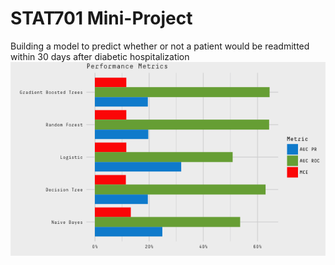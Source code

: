 # STAT701 Mini-Project
Building a model to predict whether or not a patient would be readmitted within 30 days after diabetic hospitalization
![](stats701_miniproject.png)
